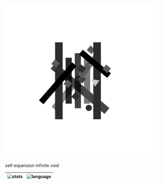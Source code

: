 
![hxAri](https://raw.githubusercontent.com/hxAri/hxAri/main/public/images/1677866924;deVw5x2Uzx.png)
<!--![Profile Views](https://gpvc.arturio.dev/hxAri)-->

self expansion infinite void

| ![stats] | ![language] |
| ------------- | ------------- |

[stats]: https://github-readme-stats.vercel.app/api?username=hxAri&show_icons=true&cache_seconds=86400&theme=vue-dark&hide_border=true
[language]: https://github-readme-stats.vercel.app/api/top-langs/?username=hxAri&layout=compact&theme=vue-dark&hide_border=true&hide=angular,blade,css,html,sass,scss,smarty,ts
